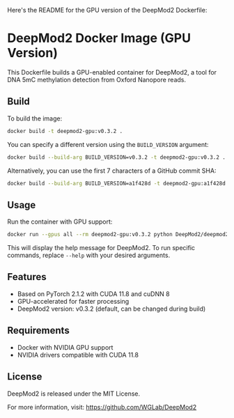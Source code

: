 Here's the README for the GPU version of the DeepMod2 Dockerfile:

# DeepMod2 Docker Image (GPU Version)

This Dockerfile builds a GPU-enabled container for DeepMod2, a tool for DNA 5mC methylation detection from Oxford Nanopore reads.

## Build

To build the image:

```bash
docker build -t deepmod2-gpu:v0.3.2 .
```

You can specify a different version using the `BUILD_VERSION` argument:

```bash
docker build --build-arg BUILD_VERSION=v0.3.2 -t deepmod2-gpu:v0.3.2 .
```

Alternatively, you can use the first 7 characters of a GitHub commit SHA:

```bash
docker build --build-arg BUILD_VERSION=a1f428d -t deepmod2-gpu:a1f428d .
```

## Usage

Run the container with GPU support:

```bash
docker run --gpus all --rm deepmod2-gpu:v0.3.2 python DeepMod2/deepmod2 --help
```

This will display the help message for DeepMod2. To run specific commands, replace `--help` with your desired arguments.

## Features

- Based on PyTorch 2.1.2 with CUDA 11.8 and cuDNN 8
- GPU-accelerated for faster processing
- DeepMod2 version: v0.3.2 (default, can be changed during build)

## Requirements

- Docker with NVIDIA GPU support
- NVIDIA drivers compatible with CUDA 11.8

## License

DeepMod2 is released under the MIT License.

For more information, visit: https://github.com/WGLab/DeepMod2

